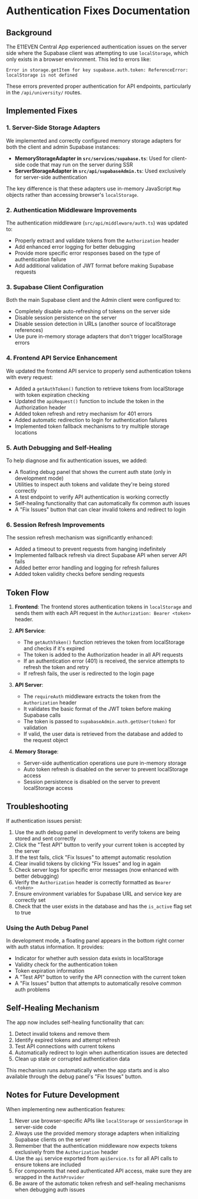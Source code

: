 # Authentication Fixes Documentation

## Background

The E11EVEN Central App experienced authentication issues on the server side where the Supabase client was attempting to use `localStorage`, which only exists in a browser environment. This led to errors like:

```
Error in storage.getItem for key supabase.auth.token: ReferenceError: localStorage is not defined
```

These errors prevented proper authentication for API endpoints, particularly in the `/api/university/` routes.

## Implemented Fixes

### 1. Server-Side Storage Adapters

We implemented and correctly configured memory storage adapters for both the client and admin Supabase instances:

- **MemoryStorageAdapter in `src/services/supabase.ts`**: Used for client-side code that may run on the server during SSR
- **ServerStorageAdapter in `src/api/supabaseAdmin.ts`**: Used exclusively for server-side authentication

The key difference is that these adapters use in-memory JavaScript `Map` objects rather than accessing browser's `localStorage`.

### 2. Authentication Middleware Improvements

The authentication middleware (`src/api/middleware/auth.ts`) was updated to:

- Properly extract and validate tokens from the `Authorization` header
- Add enhanced error logging for better debugging
- Provide more specific error responses based on the type of authentication failure
- Add additional validation of JWT format before making Supabase requests

### 3. Supabase Client Configuration

Both the main Supabase client and the Admin client were configured to:

- Completely disable auto-refreshing of tokens on the server side
- Disable session persistence on the server
- Disable session detection in URLs (another source of localStorage references)
- Use pure in-memory storage adapters that don't trigger localStorage errors

### 4. Frontend API Service Enhancement

We updated the frontend API service to properly send authentication tokens with every request:

- Added a `getAuthToken()` function to retrieve tokens from localStorage with token expiration checking
- Updated the `apiRequest()` function to include the token in the Authorization header
- Added token refresh and retry mechanism for 401 errors 
- Added automatic redirection to login for authentication failures
- Implemented token fallback mechanisms to try multiple storage locations

### 5. Auth Debugging and Self-Healing

To help diagnose and fix authentication issues, we added:

- A floating debug panel that shows the current auth state (only in development mode)
- Utilities to inspect auth tokens and validate they're being stored correctly
- A test endpoint to verify API authentication is working correctly
- Self-healing functionality that can automatically fix common auth issues
- A "Fix Issues" button that can clear invalid tokens and redirect to login

### 6. Session Refresh Improvements

The session refresh mechanism was significantly enhanced:

- Added a timeout to prevent requests from hanging indefinitely
- Implemented fallback refresh via direct Supabase API when server API fails
- Added better error handling and logging for refresh failures
- Added token validity checks before sending requests

## Token Flow

1. **Frontend**: The frontend stores authentication tokens in `localStorage` and sends them with each API request in the `Authorization: Bearer <token>` header.

2. **API Service**: 
   - The `getAuthToken()` function retrieves the token from localStorage and checks if it's expired
   - The token is added to the Authorization header in all API requests
   - If an authentication error (401) is received, the service attempts to refresh the token and retry
   - If refresh fails, the user is redirected to the login page

3. **API Server**: 
   - The `requireAuth` middleware extracts the token from the `Authorization` header
   - It validates the basic format of the JWT token before making Supabase calls
   - The token is passed to `supabaseAdmin.auth.getUser(token)` for validation
   - If valid, the user data is retrieved from the database and added to the request object

4. **Memory Storage**:
   - Server-side authentication operations use pure in-memory storage
   - Auto token refresh is disabled on the server to prevent localStorage access
   - Session persistence is disabled on the server to prevent localStorage access

## Troubleshooting

If authentication issues persist:

1. Use the auth debug panel in development to verify tokens are being stored and sent correctly
2. Click the "Test API" button to verify your current token is accepted by the server
3. If the test fails, click "Fix Issues" to attempt automatic resolution
4. Clear invalid tokens by clicking "Fix Issues" and log in again
5. Check server logs for specific error messages (now enhanced with better debugging)
6. Verify the `Authorization` header is correctly formatted as `Bearer <token>`
7. Ensure environment variables for Supabase URL and service key are correctly set
8. Check that the user exists in the database and has the `is_active` flag set to true

### Using the Auth Debug Panel

In development mode, a floating panel appears in the bottom right corner with auth status information. It provides:

- Indicator for whether auth session data exists in localStorage
- Validity check for the authentication token
- Token expiration information
- A "Test API" button to verify the API connection with the current token
- A "Fix Issues" button that attempts to automatically resolve common auth problems

## Self-Healing Mechanism

The app now includes self-healing functionality that can:

1. Detect invalid tokens and remove them
2. Identify expired tokens and attempt refresh
3. Test API connections with current tokens
4. Automatically redirect to login when authentication issues are detected
5. Clean up stale or corrupted authentication data

This mechanism runs automatically when the app starts and is also available through the debug panel's "Fix Issues" button.

## Notes for Future Development

When implementing new authentication features:

1. Never use browser-specific APIs like `localStorage` or `sessionStorage` in server-side code
2. Always use the provided memory storage adapters when initializing Supabase clients on the server
3. Remember that the authentication middleware now expects tokens exclusively from the `Authorization` header
4. Use the `api` service exported from `apiService.ts` for all API calls to ensure tokens are included
5. For components that need authenticated API access, make sure they are wrapped in the `AuthProvider`
6. Be aware of the automatic token refresh and self-healing mechanisms when debugging auth issues 